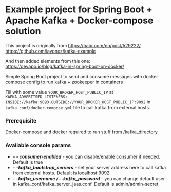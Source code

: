 # Example project for Spring Boot + Apache Kafka + Docker-compose solution

This project is originally from
https://habr.com/en/post/529222/
https://github.com/layonez/kafka-example

And then added elements from this one:   
https://devapo.io/blog/kafka-in-spring-boot-on-docker/


Simple Spring Boot project to send and consume messages with docker compose config to run kafka + zookeeper in containers

Fill with some value `YOUR_BROKER_HOST_PUBLIC_IP` at `KAFKA_ADVERTISED_LISTENERS: INSIDE://kafka:9093,OUTSIDE://YOUR_BROKER_HOST_PUBLIC_IP:9092` 
in ``kafka_conf/docker-compose.yml`` file to call kafka from external hosts.


### Prerequisite

Docker-compose and docker required to run stuff from /kafka_directory


### Avaliable console params 

* ***- - consumer-enabled*** - you can disable/enable consumer if needed. Default is true
* ***- -kafka_bootstrap_servers*** - set your server address here to call kafka from external hosts. Default is localhost:9092
* ***- -kafka_username / --kafka_password*** - you can change default user in kafka_conf/kafka_server_jaas.conf. Default is admin/admin-secret


